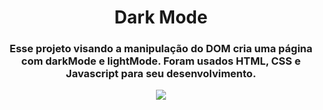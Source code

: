 <h1 align=center> Dark Mode </h1>

<h3 align=center> Esse projeto visando a manipulação do DOM cria uma página com darkMode e lightMode. Foram usados HTML, CSS e Javascript para seu desenvolvimento. </h3>
  
<p align=center>
  <img src="https://user-images.githubusercontent.com/80493617/173964423-28cf68c0-e4af-4ef3-a9cd-725275c9028f.gif">
</p>

